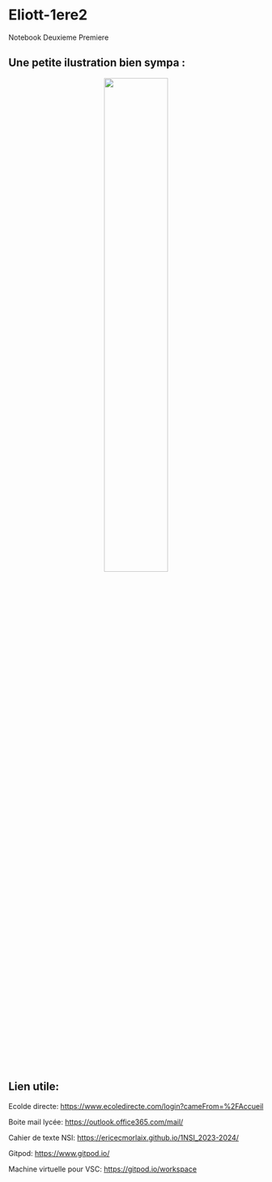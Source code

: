 # Eliott-1ere2
Notebook Deuxieme Premiere
## Une petite ilustration bien sympa :
<p align="center">
  <img align="center" width="50%" src="https://www.gifcen.com/wp-content/uploads/2022/03/pepe-the-frog-gif-5.gif" />
  </p>

## Lien utile:

Ecolde directe: https://www.ecoledirecte.com/login?cameFrom=%2FAccueil

Boite mail lycée: https://outlook.office365.com/mail/

Cahier de texte NSI: https://ericecmorlaix.github.io/1NSI_2023-2024/

Gitpod: https://www.gitpod.io/

Machine virtuelle pour VSC: https://gitpod.io/workspace
